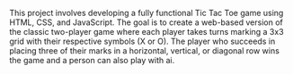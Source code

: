 This project involves developing a fully functional Tic Tac Toe game using HTML, CSS, and JavaScript. The goal is to create a web-based version of the classic two-player game where each player takes turns marking a 3x3 grid with their respective symbols (X or O). The player who succeeds in placing three of their marks in a horizontal, vertical, or diagonal row wins the game and a person can also play with ai. 
